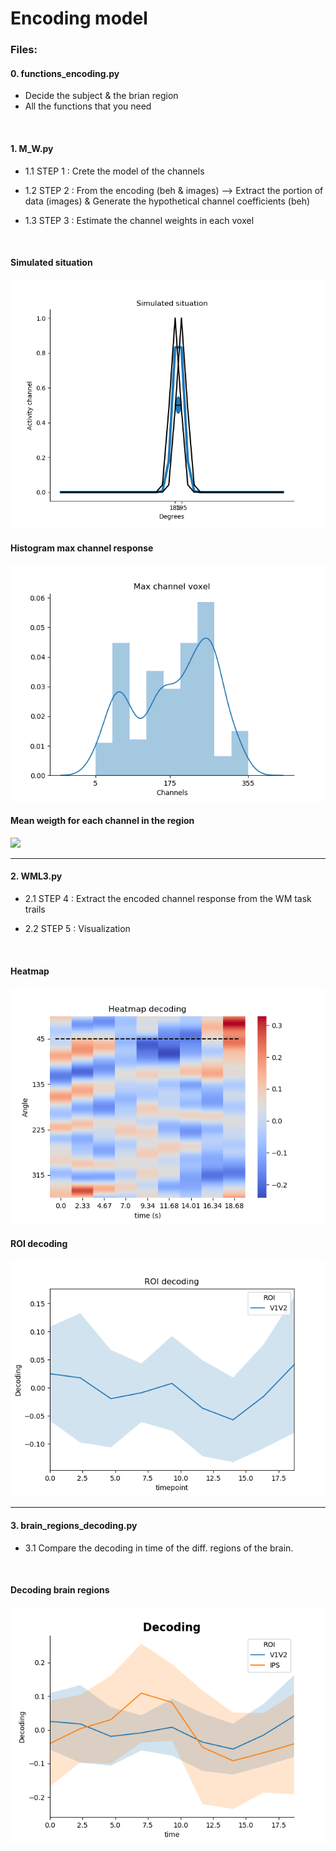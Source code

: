 # Encoding model

### Files:

#### 0. functions_encoding.py

+ Decide the subject & the brian region
+ All the functions that you need

<br/>


#### 1. M_W.py

+ 1.1 STEP 1 :  Crete the model of the channels 

+ 1.2 STEP 2 : From the encoding (beh & images) --> Extract the portion of data (images) & Generate the hypothetical channel coefficients (beh) 

+ 1.3 STEP 3 : Estimate the channel weights in each voxel 


<br/>

#### Simulated situation
![](https://github.com/davidbestue/encoding/blob/master/imgs/simulated_situation.png)

#### Histogram max channel response
![](https://github.com/davidbestue/encoding/blob/master/imgs/mx_ch_vx.png)

#### Mean weigth for each channel in the region
![](https://github.com/davidbestue/encoding/blob/master/imgs/weight_per_channel.png)

----

#### 2. WML3.py

+ 2.1 STEP 4 : Extract the encoded channel response from the WM task trails

+ 2.2 STEP 5 : Visualization



<br/>

#### Heatmap
![](https://github.com/davidbestue/encoding/blob/master/imgs/heatmap.png)

#### ROI decoding
![](https://github.com/davidbestue/encoding/blob/master/imgs/roi_dec.png)


----

#### 3. brain_regions_decoding.py

+  3.1 Compare the decoding in time of the diff. regions of the brain.


<br/>

#### Decoding brain regions
![](https://github.com/davidbestue/encoding/blob/master/imgs/dec_br_rg.png)




